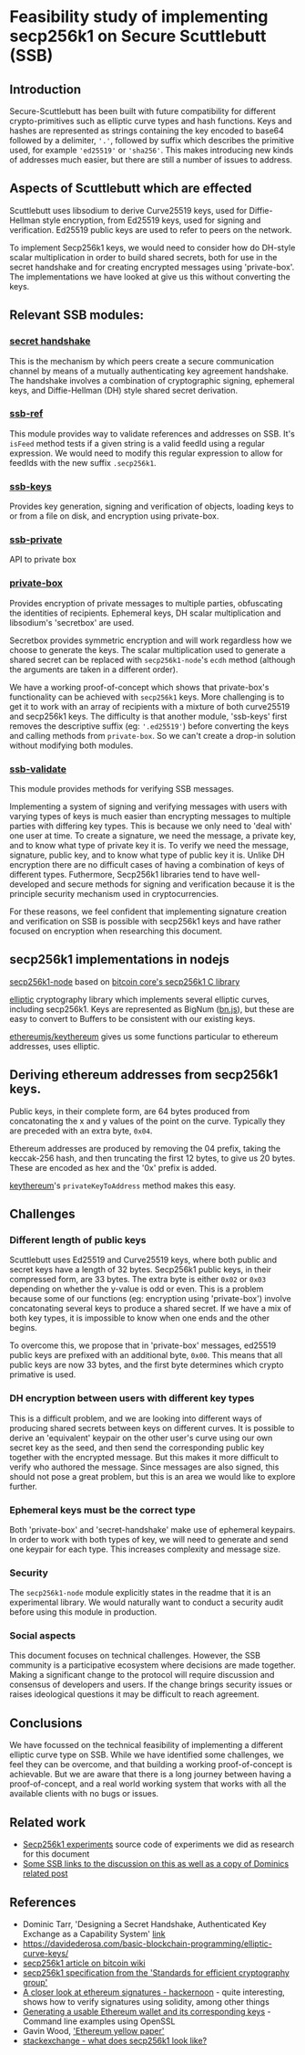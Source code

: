 
# Feasibility study of implementing secp256k1 on Secure Scuttlebutt (SSB)

## Introduction

Secure-Scuttlebutt has been built with future compatibility for different crypto-primitives such as elliptic curve types and hash functions.  Keys and hashes are represented as strings containing the key encoded to base64 followed by a delimiter, `'.'`, followed by suffix which describes the primitive used, for example `'ed25519'` or `'sha256'`.  This makes introducing new kinds of addresses much easier, but there are still a number of issues to address.

## Aspects of Scuttlebutt which are effected

Scuttlebutt uses libsodium to derive Curve25519 keys, used for Diffie-Hellman style encryption, from Ed25519 keys, used for signing and verification. Ed25519 public keys are used to refer to peers on the network. 

To implement Secp256k1 keys, we would need to consider how do DH-style scalar multiplication in order to build shared secrets, both for use in the secret handshake and for creating encrypted messages using 'private-box'.  The implementations we have looked at give us this without converting the keys. 

## Relevant SSB modules:

### [secret handshake](https://github.com/auditdrivencrypto/secret-handshake)

This is the mechanism by which peers create a secure communication channel by means of a mutually authenticating key agreement handshake.  The handshake involves a combination of cryptographic signing, ephemeral keys, and Diffie-Hellman (DH) style shared secret derivation.

### [ssb-ref](https://github.com/ssbc/ssb-ref) 

This module provides way to validate references and addresses on SSB.  It's `isFeed` method tests if a given string is a valid feedId using a regular expression. We would need to modify this regular expression to allow for feedIds with the new suffix `.secp256k1`.

### [ssb-keys](https://github.com/ssbc/ssb-keys) 

Provides key generation, signing and verification of objects, loading keys to or from a file on disk, and encryption using private-box.

### [ssb-private](https://github.com/ssbc/ssb-private) 

API to private box

### [private-box](https://github.com/auditdrivencrypto/private-box)

Provides encryption of private messages to multiple parties, obfuscating the identities of recipients.  Ephemeral keys, DH scalar multiplication and libsodium's 'secretbox' are used.

Secretbox provides symmetric encryption and will work regardless how we choose to generate the keys.  The scalar multiplication used to generate a shared secret can be replaced with `secp256k1-node`'s `ecdh` method (although the arguments are taken in a different order).

We have a working proof-of-concept which shows that private-box's functionality can be achieved with `secp256k1` keys.  More challenging is to get it to work with an array of recipients with a mixture of both curve25519 and secp256k1 keys.  The difficulty is that another module, 'ssb-keys' first removes the descriptive suffix (eg: `'.ed25519'`) before converting the keys and calling methods from `private-box`.  So we can't create a drop-in solution without modifying both modules. 

### [ssb-validate](https://github.com/ssbc/ssb-validate)

This module provides methods for verifying SSB messages.

Implementing a system of signing and verifying messages with users with varying types of keys is much easier than encrypting messages to multiple parties with differing key types.  This is because we only need to 'deal with' one user at time.  To create a signature, we need the message, a private key, and to know what type of private key it is.  To verify we need the message, signature, public key, and to know what type of public key it is.  Unlike DH encryption there are no difficult cases of having a combination of keys of different types.  Futhermore, Secp256k1 libraries tend to have well-developed and secure methods for signing and verification because it is the principle security mechanism used in cryptocurrencies.  

For these reasons, we feel confident that implementing signature creation and verification on SSB is possible with secp256k1 keys and have rather focused on encryption when researching this document.

## secp256k1 implementations in nodejs

[secp256k1-node](https://github.com/cryptocoinjs/secp256k1-node) based on [bitcoin core's secp256k1 C library](https://github.com/bitcoin-core/secp256k1)

[elliptic](https://github.com/indutny/elliptic) cryptography library which implements several elliptic curves, including secp256k1.  Keys are represented as BigNum ([bn.js](https://github.com/indutny/bn.js)), but these are easy to convert to Buffers to be consistent with our existing keys.

[ethereumjs/keythereum](https://github.com/ethereumjs/keythereum) gives us some functions particular to ethereum addresses, uses elliptic. 

## Deriving ethereum addresses from secp256k1 keys.

Public keys, in their complete form, are 64 bytes produced from concatonating the x and y values of the point on the curve.  Typically they are preceded with an extra byte, `0x04`. 

Ethereum addresses are produced by removing the 04 prefix, taking the keccak-256 hash, and then truncating the first 12 bytes, to give us 20 bytes.  These are encoded as hex and the '0x' prefix is added.

[keythereum](https://github.com/ethereumjs/keythereum)'s `privateKeyToAddress` method makes this easy.

## Challenges

### Different length of public keys

Scuttlebutt uses Ed25519 and Curve25519 keys, where both public and secret keys have a length of 32 bytes.  Secp256k1 public keys, in their compressed form, are 33 bytes.  The extra byte is either `0x02` or `0x03` depending on whether the y-value is odd or even.  This is a problem because some of our functions (eg: encryption using 'private-box') involve concatonating several keys to produce a shared secret.  If we have a mix of both key types, it is impossible to know when one ends and the other begins.

To overcome this, we propose that in 'private-box' messages, ed25519 public keys are prefixed with an additional byte, `0x00`.  This means that all public keys are now 33 bytes, and the first byte determines which crypto primative is used. 

### DH encryption between users with different key types

This is a difficult problem, and we are looking into different ways of producing shared secrets between keys on different curves.  It is possible to derive an 'equivalent' keypair on the other user's curve using our own secret key as the seed, and then send the corresponding public key together with the encrypted message.  But this makes it more difficult to verify who authored the message.  Since messages are also signed, this should not pose a great problem, but this is an area we would like to explore further.

### Ephemeral keys must be the correct type

Both 'private-box' and 'secret-handshake' make use of ephemeral keypairs. In order to work with both types of key, we will need to generate and send one keypair for each type.  This increases complexity and message size. 

### Security

The `secp256k1-node` module explicitly states in the readme that it is an experimental library.  We would naturally want to conduct a security audit before using this module in production.

### Social aspects

This document focuses on technical challenges.  However, the SSB community is a participative ecosystem where decisions are made together. Making a significant change to the protocol will require discussion and consensus of developers and users.  If the change brings security issues or raises ideological questions it may be difficult to reach agreement.

## Conclusions

We have focussed on the technical feasibility of implementing a different elliptic curve type on SSB.  While we have identified some challenges, we feel they can be overcome, and that building a working proof-of-concept is achievable.  But we are aware that there is a long journey between having a proof-of-concept, and a real world working system that works with all the available clients with no bugs or issues. 

## Related work

- [Secp256k1 experiments](https://github.com/ameba23/secp_experiments) source code of experiments we did as research for this document
- [Some SSB links to the discussion on this as well as a copy of Dominics related post](https://github.com/blockades/mmt_resources/blob/master/research/secp256k1.md)

## References

- Dominic Tarr, 'Designing a Secret Handshake, Authenticated Key Exchange as a Capability System' [link](http://dominictarr.github.io/secret-handshake-paper/shs.pdf)
- https://davidederosa.com/basic-blockchain-programming/elliptic-curve-keys/
- [secp256k1 article on bitcoin wiki](https://en.bitcoin.it/wiki/Secp256k1)
- [secp256k1 specification from the 'Standards for efficient cryptography group'](http://www.secg.org/sec2-v2.pdf)
- [A closer look at ethereum signatures - hackernoon](https://hackernoon.com/a-closer-look-at-ethereum-signatures-5784c14abecc) - quite interesting, shows how to verify signatures using solidity, among other things
- [Generating a usable Ethereum wallet and its corresponding keys](https://kobl.one/blog/create-full-ethereum-keypair-and-address/) - Command line examples using OpenSSL
- Gavin Wood, ['Ethereum yellow paper'](http://gavwood.com/paper.pdf)
- [stackexchange - what does secp256k1 look like?](https://bitcoin.stackexchange.com/questions/21907/what-does-the-curve-used-in-bitcoin-secp256k1-look-like)
